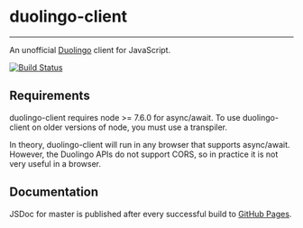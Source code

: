 # duolingo-client
---
An unofficial [Duolingo](https://www.duolingo.com) client for JavaScript.

[![Build Status](https://travis-ci.com/okorz001/duolingo-client.svg?branch=master)](https://travis-ci.com/okorz001/duolingo-client)

## Requirements

duolingo-client requires node >= 7.6.0 for async/await. To use
duolingo-client on older versions of node, you must use a transpiler.

In theory, duolingo-client will run in any browser that supports
async/await. However, the Duolingo APIs do not support CORS, so in practice
it is not very useful in a browser.

## Documentation

JSDoc for master is published after every successful build to
[GitHub Pages](https://okorz001.github.io/duolingo-client/).
